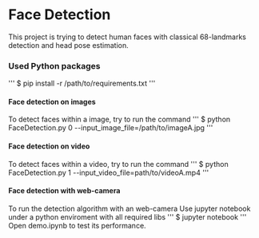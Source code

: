 # Face Detection
This project is trying to detect human faces with classical 68-landmarks detection and head pose estimation.

### Used Python packages
'''
$ pip install -r /path/to/requirements.txt
'''

#### Face detection on images
To detect faces within a image, try to run the command
'''
$ python FaceDetection.py 0 --input_image_file=/path/to/imageA.jpg
'''

#### Face detection on video
To detect faces within a video, try to run the command
'''
$ python FaceDetection.py 1 --input_video_file=path/to/videoA.mp4
'''

#### Face detection with web-camera
To run the detection algorithm with an web-camera
Use jupyter notebook under a python enviroment with all required libs
'''
$ jupyter notebook
'''
Open demo.ipynb to test its performance. 


